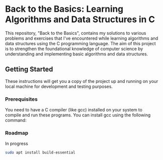 # Back to the Basics: Learning Algorithms and Data Structures in C

This repository, "Back to the Basics", contains my solutions to various problems and exercises that I've encountered while learning algorithms and data structures using the C programming language. The aim of this project is to strengthen the foundational knowledge of computer science by understanding and implementing basic algorithms and data structures.

## Getting Started

These instructions will get you a copy of the project up and running on your local machine for development and testing purposes.

### Prerequisites

You need to have a C compiler (like gcc) installed on your system to compile and run these programs. You can install gcc using the following command:

### Roadmap

In progress

```bash
sudo apt install build-essential

